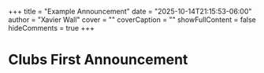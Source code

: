+++
title = "Example Announcement"
date = "2025-10-14T21:15:53-06:00"
author = "Xavier Wall"
cover = ""
coverCaption = ""
showFullContent = false
hideComments = true
+++

# Clubs First Announcement